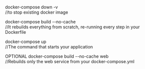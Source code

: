 docker-compose down -v  
//to stop existing docker image

docker-compose build --no-cache   
//It rebuilds everything from scratch, re-running every step in your Dockerfile

docker-compose up   
//The command that starts your application

OPTIONAL
docker-compose build --no-cache web   
//Rebuilds only the web service from your docker-compose.yml


